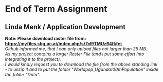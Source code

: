 # End of Term Assignment  
## Linda Menk / Application Development  

**Note: Please download raster file from: https://myfiles.sbg.ac.at/index.php/s/7cI9TMUz64fkfet**   
*Github informed me, that I can only upload files not larger than 25 MB.  
As my project contains a larger Raster File (and I put some effort into integrating it to the project),  
I would kindly request you to download the file from the above standing link - to unzip it and to put the folder "Worldpop_Uganda100mPopulation" inside the folder "Data".*    
